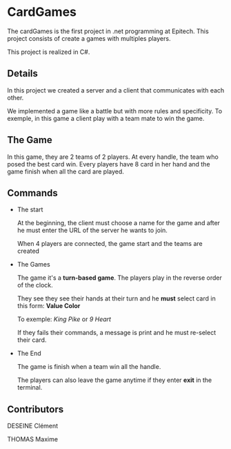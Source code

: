 # CardGames

The cardGames is the first project in .net programming at Epitech. This project consists of create a games with multiples players.

This project is realized in C#.

## Details

In this project we created a server and a client that communicates with each other. 

We implemented a game like a battle but with more rules and specificity. To exemple, in this game a client play with a team mate to win the game.

## The Game

In this game, they are 2 teams of 2 players. At every handle, the team who posed the best card win. Every players have 8 card in her hand and the game finish when all the card are played.

## Commands

* The start
  
    At the beginning, the client must choose a name for the game and after he must enter the URL of the server he wants to join.

    When 4 players are connected, the game start and the teams are created

* The Games

    The game it's a **turn-based game**. The players play in the reverse order of the clock.

    They see they see their hands at their turn and he **must** select card in this form:  **Value Color**
    
    To exemple:  *King Pike* or *9 Heart*

    If they fails their commands, a message is print and he must re-select their card.

* The End
    
    The game is finish when a team win all the handle.
    
    The players can also leave the game anytime if they enter **exit** in the terminal.


## Contributors

DESEINE Clément

THOMAS  Maxime
